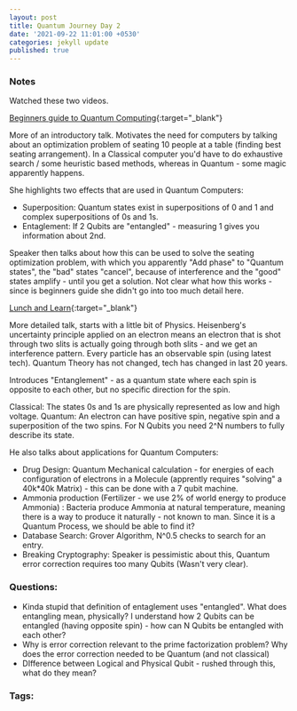 ```yaml
---
layout: post
title: Quantum Journey Day 2
date: '2021-09-22 11:01:00 +0530'
categories: jekyll update
published: true
---
```


### Notes


Watched these two videos.


[Beginners guide to Quantum Computing](https://www.youtube.com/watch?v=JRIPV0dPAd4){:target="_blank"}

More of an introductory talk. Motivates the need for computers by talking about an optimization problem of seating 10 people at a table (finding best seating arrangement). In a Classical computer you'd have to do exhaustive search / some heuristic based methods, whereas in Quantum - some magic apparently happens.

She highlights two effects that are used in Quantum Computers:

 - Superposition: Quantum states exist in superpositions of 0 and 1 and complex superpositions of 0s and 1s.
 - Entaglement: If 2 Qubits are "entangled" - measuring 1 gives you information about 2nd.

 Speaker then talks about how this can be used to solve the seating optimization problem, with which you apparently "Add phase" to "Quantum states", the "bad" states "cancel", because of interference and the "good" states amplify - until you get a solution. Not clear what how this works - since is beginners guide she didn't go into too much detail here.

[Lunch and Learn](https://www.youtube.com/watch?v=7susESgnDv8){:target="_blank"}

More detailed talk, starts with a little bit of Physics. Heisenberg's uncertainty principle applied on an electron means an electron that is shot through two slits is actually going through both slits - and we get an interference pattern. Every particle has an observable spin (using latest tech). Quantum Theory has not changed, tech has changed in last 20 years. 

Introduces "Entanglement" - as a quantum state where each spin is opposite to each other, but no specific direction for the spin.

Classical: The states 0s and 1s are physically represented as low and high voltage.
Quantum: An electron can have positive spin, negative spin and a superposition of the two spins. For N Qubits you need 2^N numbers to fully describe its state.

He also talks about applications for Quantum Computers: 
  - Drug Design: Quantum Mechanical calculation - for energies of each configuration of electrons in a Molecule (apprently requires "solving" a 40k*40k Matrix) - this can be done with a 7 qubit machine.
  - Ammonia production (Fertilizer - we use 2% of world energy to produce Ammonia) : Bacteria produce Ammonia at natural temperature, meaning there is a way to produce it naturally - not known to man. Since it is a Quantum Process, we should be able to find it?
  - Database Search: Grover Algorithm, N^0.5 checks to search for an entry.
  - Breaking Cryptography: Speaker is pessimistic about this, Quantum error correction requires too many Qubits (Wasn't very clear).

### Questions:

 - Kinda stupid that definition of entaglement uses "entangled". What does entangling mean, physically? I understand how 2 Qubits can be entangled (having opposite spin) - how can N Qubits be entangled with each other?
 - Why is error correction relevant to the prime factorization problem? Why does the error correction needed to be Quantum (and not classical) 
 - DIfference between Logical and Physical Qubit - rushed through this, what do they mean?

### Tags:



